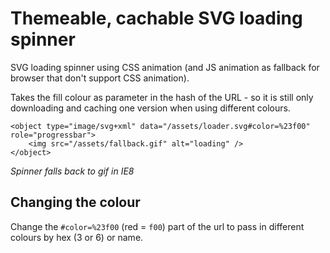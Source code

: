 Themeable, cachable SVG loading spinner
=======================================


SVG loading spinner using CSS animation (and JS animation as fallback for browser that don't support CSS animation).

Takes the fill colour as parameter in the hash of the URL - so it is still only downloading and caching one version when using different colours.

```
<object type="image/svg+xml" data="/assets/loader.svg#color=%23f00" role="progressbar">
	<img src="/assets/fallback.gif" alt="loading" />
</object>
```

_Spinner falls back to gif in IE8_

Changing the colour
-------------------
Change the `#color=%23f00` (red = `f00`) part of the url to pass in different colours by hex (3 or 6) or name.